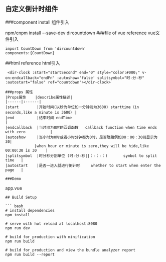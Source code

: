 ## 自定义倒计时组件

###component install 组件引入

npm/cnpm install --save-dev dircountdown
###file of vue reference vue文件引入
```
import CountDown from 'dircountdown'
components:{CountDown}
````
##html reference       html引入
```
 <dir-clock :start="startSecond" end="0" style="color:#000;" v-on:endcallback="endFn" :autoshow='false' splitsymbol="时-分-秒" :autostart="false" ref="countdown"></dir-clock>

###props 属性
|Props属性    |describe属性描述|
|------|:------|
|start        |开始时间(以秒为单位如一分钟则为3600) starttime（in seconds,like a minute is 3600）|  
|end          |结束时间 endTime                                                                |   
|endcallback  |当时间为0时的回调函数   callback function when time ends with zero           |       
|autoshow     |当小时为0时或者小时分钟都为0时，是否隐藏例如00：00：30则显示为30|
             |when hour or minute is zero,they will be hide,like 00:00:30 is 30    |             
|splitsymbol  |时分秒分割单位 (时-分-秒||：-：-：)       symbol to split time   |                   
|autostart    |是否一进入就进行倒计时     whether to start when enter the page   |                 

###Demo
```
app.vue
<template>
  <div id="app">
    <count-down :start="startSecond" end="0" style="color:#000;" v-on:endcallback="endFn" :autoshow='false' splitsymbol="时-分-秒" :autostart="false" ref="countdown"></count-down>
    <button @click="startCount">开始计时</button>
  </div>
</template>

<script>
import CountDown from 'dircountdown'
export default {
  name: 'App',
  data(){
    return{
      startSecond: '10',
    }
  },
  methods:{
    endFn(){
      alert("时间到!");
    },
    startCount(){
      this.$refs.countdown.countTime();
    }
  },
  components:{CountDown}
}
</script>

<style>
#app {
  font-family: 'Avenir', Helvetica, Arial, sans-serif;
  -webkit-font-smoothing: antialiased;
  -moz-osx-font-smoothing: grayscale;
  text-align: center;
  color: #2c3e50;
  margin-top: 60px;
}
</style>
```
## Build Setup

``` bash
# install dependencies
npm install

# serve with hot reload at localhost:8080
npm run dev

# build for production with minification
npm run build

# build for production and view the bundle analyzer report
npm run build --report
```


